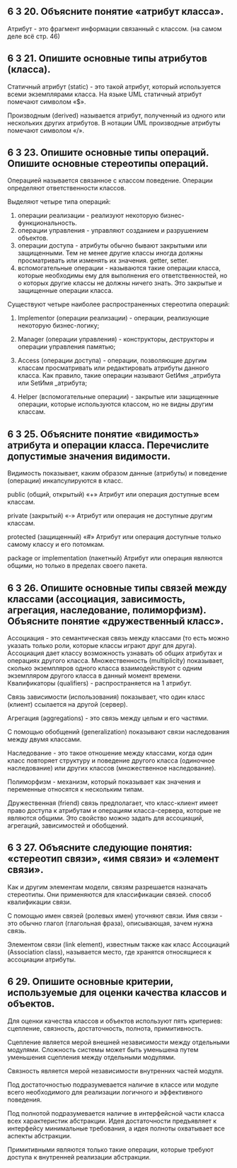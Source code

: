 ## 6 3 20. Объясните понятие «атрибут класса».

Атрибут - это фрагмент информации связанный с классом.  (на самом деле всё стр. 46)



## 6 3 21. Опишите основные типы атрибутов (класса).

Статичный атрибут (static) - это такой атрибут, который используется всеми экземплярами класса. На языке UML статичный атрибут помечают символом «$».

Производным (derived) называется атрибут, полученный из одного или нескольких других атрибутов. В нотации UML производные атрибуты помечают символом «/».



## 6 3 23. Опишите основные типы операций. Опишите основные стереотипы операций.

Операцией называется связанное с классом поведение. Операции определяют ответственности классов. 

Выделяют четыре типа операций: 

1. операции реализации - реализуют некоторую бизнес-функциональность.
2. операции управления - управляют созданием и разрушением объектов.
3. операции доступа - атрибуты обычно бывают закрытыми или защищенными. Тем не менее другие классы иногда должны просматривать или изменять их значения. getter, setter.
4. вспомогательные операции - называются такие операции класса, которые необходимы ему для выполнения его ответственностей, но о которых другие классы не должны ничего знать. Это закрытые и защищенные операции класса.

Существуют четыре наиболее распространенных стереотипа операций: 

1) Implementor (операции реализации) - операции, реализующие некоторую бизнес-логику; 

2) Manager (операции управления) - конструкторы, деструкторы и операции управления памятью;

3) Access (операции доступа) - операции, позволяющие другим классам просматривать или редактировать атрибуты данного класса. Как правило, такие операции называют GetИмя _атрибута или SetИмя _атрибута; 

4) Helper (вспомогательные операции) - закрытые или защищенные операции, которые используются классом, но не видны другим классам.

   

## 6 3 25. Объясните понятие «видимость» атрибута и операции класса. Перечислите допустимые значения видимости.

Видимость показывает, каким образом данные (атрибуты) и поведение (операции) инкапсулируются в класс.

public (общий, открытый) «+» Атрибут или операция доступные всем классам.

private (закрытый) «-» Атрибут или операция не доступные другим классам.

protected (защищенный) «#» Атрибут или операция доступные только самому классу и его потомкам.

package or implementation (пакетный) Атрибут или операция являются общими, но только в пределах своего пакета.



## 6 3 26. Опишите основные типы связей между классами (ассоциация, зависимость, агрегация, наследование, полиморфизм). Объясните понятие «дружественный класс».

Ассоциация - это семантическая связь между классами (то есть можно указать только роли, которые классы играют друг для друга). Ассоциация дает классу возможность узнавать об общих атрибутах и операциях другого класса. Множественность (multiplicity) показывает, сколько экземпляров одного класса взаимодействуют с одним экземпляром другого класса в данный момент времени. Квалификаторы (qualifiers) - распространяется на 1 атрибут.

 Связь зависимости (использования) показывает, что один класс (клиент) ссылается на другой (сервер).

Агрегация (aggregations)  - это связь между целым и его частями.

С помощью обобщений (generalization) показывают связи наследования между двумя классами.

Наследование - это такое отношение между классами, когда один класс повторяет структуру и поведение другого класса (одиночное наследование) или других классов (множественное наследование).

Полиморфизм - механизм, который показывает как значения и переменные относятся к нескольким типам.

Дружественная (friend) связь предполагает, что класс-клиент имеет право доступа к атрибутам и операциям класса-сервера, которые не являются общими. Это свойство можно задать для ассоциаций, агрегаций, зависимостей и обобщений.



## 6 3 27. Объясните следующие понятия: «стереотип связи», «имя связи» и «элемент связи».

Как и другим элементам модели, связям разрешается назначать стереотипы. Они применяются для классификации связей. способ квалификации связи.

С помощью имен связей (ролевых имен) уточняют связи. Имя связи - это обычно глагол (глагольная фраза), описывающая, зачем нужна связь. 

Элементом связи (link element), известным также как класс Ассоциаций (Association class), называется место, где хранятся относящиеся к ассоциации атрибуты.



## 6 29. Опишите основные критерии, используемые для оценки качества классов и объектов.

Для оценки качества классов и объектов используют пять критериев: сцепление, связность, достаточность, полнота, примитивность. 

Сцепление является мерой внешней независимости между отдельными модулями. Сложность системы может быть уменьшена путем уменьшения сцепления между отдельными модулями.

Связность является мерой независимости внутренних частей модуля.

Под достаточностью подразумевается наличие в классе или модуле всего необходимого для реализации логичного и эффективного поведения.

Под полнотой подразумевается наличие в интерфейсной части класса всех характеристик абстракции. Идея достаточности предъявляет к интерфейсу минимальные требования, а идея полноты охватывает все аспекты абстракции.

Примитивными являются только такие операции, которые требуют доступа к внутренней реализации абстракции.

